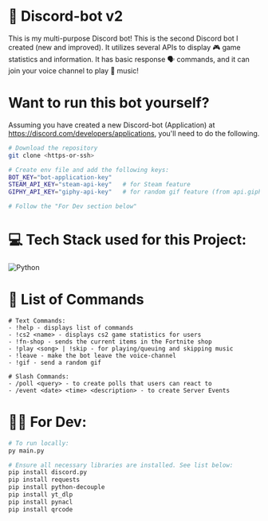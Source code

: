 # 🤖 Discord-bot v2

This is my multi-purpose Discord bot! This is the second Discord bot I created (new and improved). It utilizes several APIs to display 🎮 game statistics and information. It has basic response 🗣 commands, and it can join your voice channel to play 🎵 music!

# Want to run this bot yourself?

Assuming you have created a new Discord-bot (Application) at https://discord.com/developers/applications, you'll need to do the following.

```bash
# Download the repository
git clone <https-or-ssh>

# Create env file and add the following keys:
BOT_KEY="bot-application-key"
STEAM_API_KEY="steam-api-key"   # for Steam feature
GIPHY_API_KEY="giphy-api-key"   # for random gif feature (from api.giphy.com)

# Follow the "For Dev section below"
```

# 💻 Tech Stack used for this Project:

![Python](https://img.shields.io/badge/python-3670A0?style=for-the-badge&logo=python&logoColor=ffdd54)

# 🧨 List of Commands

```
# Text Commands:
- !help - displays list of commands
- !cs2 <name> - displays cs2 game statistics for users
- !fn-shop - sends the current items in the Fortnite shop
- !play <song> | !skip - for playing/queuing and skipping music
- !leave - make the bot leave the voice-channel
- !gif - send a random gif

# Slash Commands:
- /poll <query> - to create polls that users can react to
- /event <date> <time> <description> - to create Server Events
```

# 👨‍💻 For Dev:

```bash
# To run locally:
py main.py

# Ensure all necessary libraries are installed. See list below:
pip install discord.py
pip install requests
pip install python-decouple
pip install yt_dlp
pip install pynacl
pip install qrcode
```
